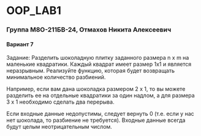 # OOP_LAB1

### Группа М8О-211БВ-24, Отмахов Никита Алексеевич

#### Вариант 7

Задание:
Разделить шоколадную плитку заданного размера n x m на маленькие квадратики. Каждый квадрат имеет размер 1x1 и является неразрывным. Реализуйте функцию, которая будет возвращать минимальное количество разбиений.

Например, если вам дана шоколадка размером 2 x 1, то вы можете разделить ее на отдельные квадратики за один надлом, а для размера 3 x 1 необходимо сделать два перерыва.

Если входные данные недопустимы, следует вернуть 0 (т.е. если у нас нет шоколада, то разбиение не требуется). Входные данные всегда будут целым неотрицательным числом.
